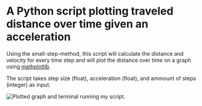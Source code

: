 # A Python script plotting traveled distance over time given an acceleration

Using the small-step-method, this script will calculate the distance and velocity for every time step and will plot the distance over time on a graph using [mathplotlib](https://github.com/matplotlib/matplotlib). 

The script takes step size (float), acceleration (float), and ammount of steps (integer) as input.

![Plotted graph and terminal running my script.](https://i.postimg.cc/jjtNHP8R/Bildschirmfoto-2020-11-25-um-23-22-10.png)
